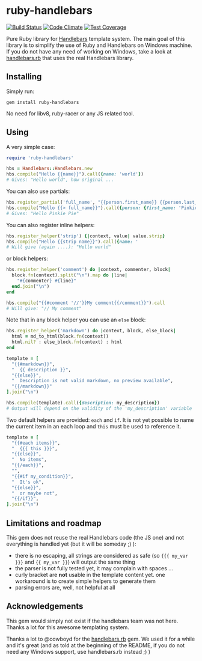 # ruby-handlebars

[![Build Status](https://travis-ci.org/vincent-psarga/ruby-handlebars.svg?branch=master)](https://travis-ci.org/vincent-psarga/ruby-handlebars)
[![Code Climate](https://codeclimate.com/github/vincent-psarga/ruby-handlebars/badges/gpa.svg)](https://codeclimate.com/github/vincent-psarga/ruby-handlebars)
[![Test Coverage](https://codeclimate.com/github/vincent-psarga/ruby-handlebars/badges/coverage.svg)](https://codeclimate.com/github/vincent-psarga/ruby-handlebars)

Pure Ruby library for [Handlebars](http://handlebarsjs.com/) template system.
The main goal of this library is to simplify the use of Ruby and Handlebars on Windows machine. If you do not have any need of working on Windows, take a look at [handlebars.rb](https://github.com/cowboyd/handlebars.rb) that uses the real Handlebars library.

## Installing

Simply run:

```shell
gem install ruby-handlebars
```

No need for libv8, ruby-racer or any JS related tool.

## Using

A very simple case:

```ruby
require 'ruby-handlebars'

hbs = Handlebars::Handlebars.new
hbs.compile("Hello {{name}}").call({name: 'world'})
# Gives: "Hello world", how original ...
```

You can also use partials:

```ruby
hbs.register_partial('full_name', "{{person.first_name}} {{person.last_name}}")
hbs.compile("Hello {{> full_name}}").call({person: {first_name: 'Pinkie', last_name: 'Pie'}})
# Gives: "Hello Pinkie Pie"
```

You can also register inline helpers:

```ruby
hbs.register_helper('strip') {|context, value| value.strip}
hbs.compile("Hello {{strip name}}").call({name: '                       world     '})
# Will give (again ....): "Hello world"
```

or block helpers:

```ruby
hbs.register_helper('comment') do |context, commenter, block|
  block.fn(context).split("\n").map do |line|
    "#{commenter} #{line}"
  end.join("\n")
end

hbs.compile("{{#comment '//'}}My comment{{/comment}}").call
# Will give: "// My comment"
```

Note that in any block helper you can use an `else` block:

```ruby
hbs.register_helper('markdown') do |context, block, else_block|
  html = md_to_html(block.fn(context))
  html.nil? : else_block.fn(context) : html
end

template = [
  "{{#markdown}}",
  "  {{ description }}",
  "{{else}}",
  "  Description is not valid markdown, no preview available",
  "{{/markdown}}"
].join("\n")

hbs.compile(template).call({description: my_description})
# Output will depend on the validity of the 'my_description' variable
```

Two default helpers are provided: `each` and `if`. It is not yet possible to name the current item in an each loop and `this` must be used to reference it.

```ruby
template = [
  "{{#each items}}",
  "  {{{ this }}}",
  "{{else}}",
  "  No items",
  "{{/each}}",
  "",
  "{{#if my_condition}}",
  "  It's ok",
  "{{else}}",
  "  or maybe not",
  "{{/if}}",
].join("\n")
```

## Limitations and roadmap

This gem does not reuse the real Handlebars code (the JS one) and not everything is handled yet (but it will be someday ;) ):

- there is no escaping, all strings are considered as safe (so `{{{ my_var }}}` and `{{ my_var }}`) will output the same thing
- the parser is not fully tested yet, it may complain with spaces ...
- curly bracket are **not** usable in the template content yet. one workaround is to create simple helpers to generate them
- parsing errors are, well, not helpful at all

## Acknowledgements

This gem would simply not exist if the handlebars team was not here. Thanks a lot for this awesome templating system.

Thanks a lot to @cowboyd for the [handlebars.rb](https://github.com/cowboyd/handlebars.rb) gem. We used it for a while and it's great (and as told at the beginning of the README, if you do not need any Windows support, use handlebars.rb instead ;) )
